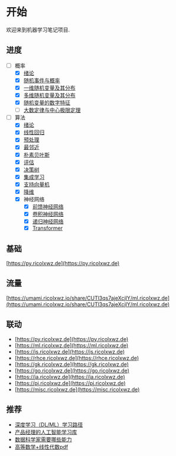 # 开始

欢迎来到机器学习笔记项目.

## 进度

- [ ] 概率
    - [x] [绪论](/概率/绪论)
    - [x] [随机事件与概率](/概率/随机事件与概率)
    - [x] [一维随机变量及其分布](/概率/一维随机变量及其分布)
    - [x] [多维随机变量及其分布](/概率/多维随机变量及其分布)
    - [x] [随机变量的数字特征](/概率/随机变量的数字特征)
    - [ ] [大数定律与中心极限定理](/概率/大数定律与中心极限定理)
- [ ] 算法
    - [x] [绪论](/算法/绪论)
    - [x] [线性回归](/算法/线性回归)
    - [x] [预处理](/算法/预处理)
    - [x] [最邻近](/算法/最邻近)
    - [x] [朴素贝叶斯](/算法/朴素贝叶斯)
    - [x] [评估](/算法/评估)
    - [x] [决策树](/算法/决策树)
    - [x] [集成学习](/算法/集成学习)
    - [x] [支持向量机](/算法/支持向量机)
    - [x] [降维](/算法/降维)
    - [x] 神经网络
        - [x] [前馈神经网络](/算法/神经网络/前馈神经网络)
        - [x] [卷积神经网络](/算法/神经网络/卷积神经网络)
        - [x] [递归神经网络](/算法/神经网络/递归神经网络)
        - [x] [Transformer](/算法/神经网络/transformer)

## 基础

[https://py.ricolxwz.de](https://py.ricolxwz.de)

## 流量

[https://umami.ricolxwz.io/share/CUTl3qs7ajeXcjIY/ml.ricolxwz.de](https://umami.ricolxwz.io/share/CUTl3qs7ajeXcjIY/ml.ricolxwz.de)

## 联动

- [https://py.ricolxwz.de](https://py.ricolxwz.de)
- [https://ml.ricolxwz.de](https://ml.ricolxwz.de)
- [https://js.ricolxwz.de](https://js.ricolxwz.de)
- [https://rhce.ricolxwz.de](https://rhce.ricolxwz.de)
- [https://gk.ricolxwz.de](https://gk.ricolxwz.de)
- [https://go.ricolxwz.de](https://go.ricolxwz.de)
- [https://ja.ricolxwz.de](https://ja.ricolxwz.de)
- [https://pj.ricolxwz.de](https://pj.ricolxwz.de)
- [https://misc.ricolxwz.de](https://misc.ricolxwz.de)

## 推荐

- [深度学习（DL/ML）学习路径](https://github.com/loveunk/machine-learning-deep-learning-notes/tree/master?tab=readme-ov-file)
- [产品经理的人工智能学习库](https://easyai.tech/)
- [数据科学家需要哪些能力](https://cn.linkedin.com/pulse/%E6%95%B0%E6%8D%AE%E7%A7%91%E5%AD%A6%E5%AE%B6%E9%9C%80%E8%A6%81%E5%93%AA%E4%BA%9B%E8%83%BD%E5%8A%9B-song-xue)
- [高等数学+线性代数pdf](https://drive.google.com/file/d/1uJUmy7Oq01kbhPDJRsWitrzaWtva4A9F/view?usp=sharing)